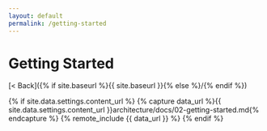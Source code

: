 ```yaml
---
layout: default
permalink: /getting-started
---
```


# Getting Started

[< Back]({% if site.baseurl %}{{ site.baseurl }}{% else %}/{% endif %})

{% if site.data.settings.content_url %}
    {% capture data_url %}{{ site.data.settings.content_url }}architecture/docs/02-getting-started.md{% endcapture %}
    {% remote_include {{ data_url }} %}
{% endif %}
